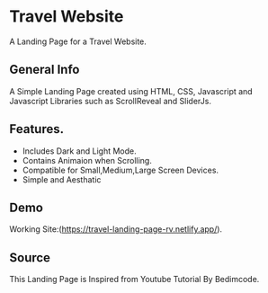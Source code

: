 # Travel Website

A Landing Page for a Travel Website.

## General Info

A Simple Landing Page created using HTML, CSS, Javascript and Javascript Libraries such as ScrollReveal and SliderJs.

## Features.

* Includes Dark and Light Mode.
* Contains Animaion when Scrolling.
* Compatible for Small,Medium,Large Screen Devices.
* Simple and Aesthatic 

## Demo

Working Site:(https://travel-landing-page-rv.netlify.app/).

## Source

This Landing Page is Inspired from Youtube Tutorial By Bedimcode.
